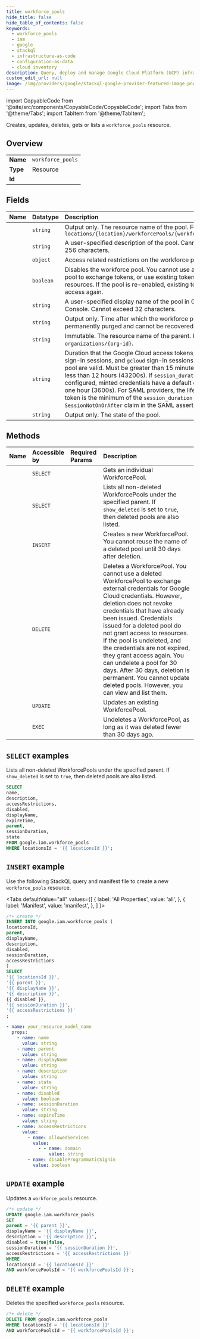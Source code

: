 ```yaml
---
title: workforce_pools
hide_title: false
hide_table_of_contents: false
keywords:
  - workforce_pools
  - iam
  - google
  - stackql
  - infrastructure-as-code
  - configuration-as-data
  - cloud inventory
description: Query, deploy and manage Google Cloud Platform (GCP) infrastructure and resources using SQL
custom_edit_url: null
image: /img/providers/google/stackql-google-provider-featured-image.png
---
```


import CopyableCode from '@site/src/components/CopyableCode/CopyableCode';
import Tabs from '@theme/Tabs';
import TabItem from '@theme/TabItem';

Creates, updates, deletes, gets or lists a <code>workforce_pools</code> resource.

## Overview
<table><tbody>
<tr><td><b>Name</b></td><td><code>workforce_pools</code></td></tr>
<tr><td><b>Type</b></td><td>Resource</td></tr>
<tr><td><b>Id</b></td><td><CopyableCode code="google.iam.workforce_pools" /></td></tr>
</tbody></table>

## Fields
| Name | Datatype | Description |
|:-----|:---------|:------------|
| <CopyableCode code="name" /> | `string` | Output only. The resource name of the pool. Format: `locations/{location}/workforcePools/{workforce_pool_id}` |
| <CopyableCode code="description" /> | `string` | A user-specified description of the pool. Cannot exceed 256 characters. |
| <CopyableCode code="accessRestrictions" /> | `object` | Access related restrictions on the workforce pool. |
| <CopyableCode code="disabled" /> | `boolean` | Disables the workforce pool. You cannot use a disabled pool to exchange tokens, or use existing tokens to access resources. If the pool is re-enabled, existing tokens grant access again. |
| <CopyableCode code="displayName" /> | `string` | A user-specified display name of the pool in Google Cloud Console. Cannot exceed 32 characters. |
| <CopyableCode code="expireTime" /> | `string` | Output only. Time after which the workforce pool will be permanently purged and cannot be recovered. |
| <CopyableCode code="parent" /> | `string` | Immutable. The resource name of the parent. Format: `organizations/{org-id}`. |
| <CopyableCode code="sessionDuration" /> | `string` | Duration that the Google Cloud access tokens, console sign-in sessions, and `gcloud` sign-in sessions from this pool are valid. Must be greater than 15 minutes (900s) and less than 12 hours (43200s). If `session_duration` is not configured, minted credentials have a default duration of one hour (3600s). For SAML providers, the lifetime of the token is the minimum of the `session_duration` and the `SessionNotOnOrAfter` claim in the SAML assertion. |
| <CopyableCode code="state" /> | `string` | Output only. The state of the pool. |

## Methods
| Name | Accessible by | Required Params | Description |
|:-----|:--------------|:----------------|:------------|
| <CopyableCode code="get" /> | `SELECT` | <CopyableCode code="locationsId, workforcePoolsId" /> | Gets an individual WorkforcePool. |
| <CopyableCode code="list" /> | `SELECT` | <CopyableCode code="locationsId" /> | Lists all non-deleted WorkforcePools under the specified parent. If `show_deleted` is set to `true`, then deleted pools are also listed. |
| <CopyableCode code="create" /> | `INSERT` | <CopyableCode code="locationsId" /> | Creates a new WorkforcePool. You cannot reuse the name of a deleted pool until 30 days after deletion. |
| <CopyableCode code="delete" /> | `DELETE` | <CopyableCode code="locationsId, workforcePoolsId" /> | Deletes a WorkforcePool. You cannot use a deleted WorkforcePool to exchange external credentials for Google Cloud credentials. However, deletion does not revoke credentials that have already been issued. Credentials issued for a deleted pool do not grant access to resources. If the pool is undeleted, and the credentials are not expired, they grant access again. You can undelete a pool for 30 days. After 30 days, deletion is permanent. You cannot update deleted pools. However, you can view and list them. |
| <CopyableCode code="patch" /> | `UPDATE` | <CopyableCode code="locationsId, workforcePoolsId" /> | Updates an existing WorkforcePool. |
| <CopyableCode code="undelete" /> | `EXEC` | <CopyableCode code="locationsId, workforcePoolsId" /> | Undeletes a WorkforcePool, as long as it was deleted fewer than 30 days ago. |

## `SELECT` examples

Lists all non-deleted WorkforcePools under the specified parent. If `show_deleted` is set to `true`, then deleted pools are also listed.

```sql
SELECT
name,
description,
accessRestrictions,
disabled,
displayName,
expireTime,
parent,
sessionDuration,
state
FROM google.iam.workforce_pools
WHERE locationsId = '{{ locationsId }}';
```

## `INSERT` example

Use the following StackQL query and manifest file to create a new <code>workforce_pools</code> resource.

<Tabs
    defaultValue="all"
    values={[
        { label: 'All Properties', value: 'all', },
        { label: 'Manifest', value: 'manifest', },
    ]
}>
<TabItem value="all">

```sql
/*+ create */
INSERT INTO google.iam.workforce_pools (
locationsId,
parent,
displayName,
description,
disabled,
sessionDuration,
accessRestrictions
)
SELECT 
'{{ locationsId }}',
'{{ parent }}',
'{{ displayName }}',
'{{ description }}',
{{ disabled }},
'{{ sessionDuration }}',
'{{ accessRestrictions }}'
;
```
</TabItem>
<TabItem value="manifest">

```yaml
- name: your_resource_model_name
  props:
    - name: name
      value: string
    - name: parent
      value: string
    - name: displayName
      value: string
    - name: description
      value: string
    - name: state
      value: string
    - name: disabled
      value: boolean
    - name: sessionDuration
      value: string
    - name: expireTime
      value: string
    - name: accessRestrictions
      value:
        - name: allowedServices
          value:
            - - name: domain
                value: string
        - name: disableProgrammaticSignin
          value: boolean

```
</TabItem>
</Tabs>

## `UPDATE` example

Updates a <code>workforce_pools</code> resource.

```sql
/*+ update */
UPDATE google.iam.workforce_pools
SET 
parent = '{{ parent }}',
displayName = '{{ displayName }}',
description = '{{ description }}',
disabled = true|false,
sessionDuration = '{{ sessionDuration }}',
accessRestrictions = '{{ accessRestrictions }}'
WHERE 
locationsId = '{{ locationsId }}'
AND workforcePoolsId = '{{ workforcePoolsId }}';
```

## `DELETE` example

Deletes the specified <code>workforce_pools</code> resource.

```sql
/*+ delete */
DELETE FROM google.iam.workforce_pools
WHERE locationsId = '{{ locationsId }}'
AND workforcePoolsId = '{{ workforcePoolsId }}';
```
